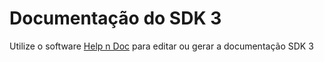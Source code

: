 # Documentação do SDK 3

Utilize o software [Help n Doc](https://www.helpndoc.com/) para editar ou gerar a documentação SDK 3